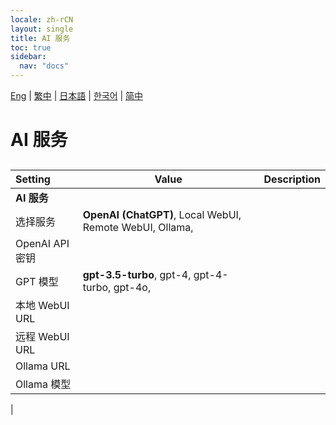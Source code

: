 ```yaml
---
locale: zh-rCN
layout: single
title: AI 服务
toc: true
sidebar:
  nav: "docs"
---
```

[Eng](/dancexr/menu/2025.4/chat/ai_service) | [繁中](/tw/dancexr/menu/2025.4/chat/ai_service) | [日本語](/jp/dancexr/menu/2025.4/chat/ai_service) | [한국어](/kr/dancexr/menu/2025.4/chat/ai_service) | [简中](/zh/dancexr/menu/2025.4/chat/ai_service)

# AI 服务

## 

| Setting | Value | Description |
| :--- | --- | :--- |
|**AI 服务** | | 
| 选择服务 |  **OpenAI (ChatGPT)**,  Local WebUI,  Remote WebUI,  Ollama,  |  |
| OpenAI API 密钥 || 
| GPT 模型 |  **gpt-3.5-turbo**,  gpt-4,  gpt-4-turbo,  gpt-4o,  |  |
| 本地 WebUI URL || 
| 远程 WebUI URL || 
| Ollama URL || 
| Ollama 模型 || 
|
